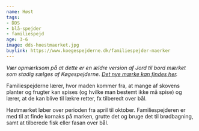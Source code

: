 ```yaml
---
name: Høst
tags:
- DDS
- blå-spejder
- familiespejd
age: 3-6
image: dds-hoestmaerket.jpg
buylink: https://www.koegespejderne.dk/familiespejder-maerker
---
```

*Vær opmærksom på at dette er en ældre version af Jord til bord mærket som stadig sælges af Køgespejderne. [Det nye mærke kan findes her](/m/dds-jord-til-bord).*

Familiespejderne lærer, hvor maden kommer fra, at mange af skovens planter og frugter kan spises (og hvilke man bestemt ikke må spise) og lærer, at de kan blive til lækre retter, fx tilberedt over bål.

Høstmærket løber over perioden fra april til oktober. Familiespejderen er med til at finde kornaks på marken, grutte det og bruge det til brødbagning, samt at tilberede fisk eller fasan over bål.